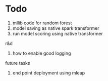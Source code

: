 # Todo

1. mllib code for random forest
2. model saving as native spark transformer 
3. run model scoring using native transformer

r&d
1. how to enable good logging

future tasks
1. end point deployment using mleap